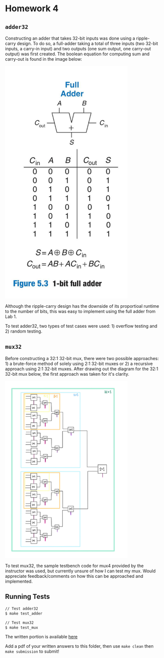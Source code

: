# Homework 4

## `adder32`

Constructing an adder that takes 32-bit inputs was done using a ripple-carry design. To do so, a full-adder taking a total of three inputs (two 32-bit inputs, a carry-in input) and two outputs (one sum output, one carry-out output) was first created. The boolean equation for computing sum and carry-out is found in the image below:    

<img src="diagrams/full_adder.jpg" alt="drawing" width="400"/>

Although the ripple-carry design has the downside of its proportioal runtime to the number of bits, this was easy to implement using the full adder from Lab 1. 

To test adder32, two types of test cases were used: 1) overflow testing and 2) random testing. 

## `mux32`

Before constructing a 32:1 32-bit mux, there were two possible approaches: 1) a brute-force method of solely using 2:1 32-bit muxes or 2) a recursive approach using 2:1 32-bit muxes. After drawing out the diagram for the 32:1 32-bit mux below, the first approach was taken for it's clarity. 

<img src="diagrams/mux32.jpg" alt="drawing" width="400"/>

To test mux32, the sample testbench code for mux4 provided by the instructor was used, but currently unsure of how I can test my mux. Would appreciate feedback/comments on how this can be approached and implemented.

## Running Tests
```console
// Test adder32
$ make test_adder
```

```console
// Test mux32
$ make test_mux
```


The written portion is available [here](https://docs.google.com/document/d/1XybXmTD5-NTJ1gfLq3tYb-wUUDJGZS8xgO912DLf50Q/edit?usp=sharing)

Add a pdf of your written answers to this folder, then use `make clean` then `make submission` to submit!
